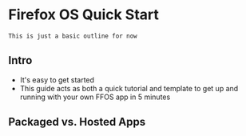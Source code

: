Firefox OS Quick Start
=====================

`This is just a basic outline for now`

Intro
---------------------
*  It's easy to get started
*  This guide acts as both a quick tutorial and template to get up and running with your own FFOS app in 5 minutes

Packaged vs. Hosted Apps
---------------------
